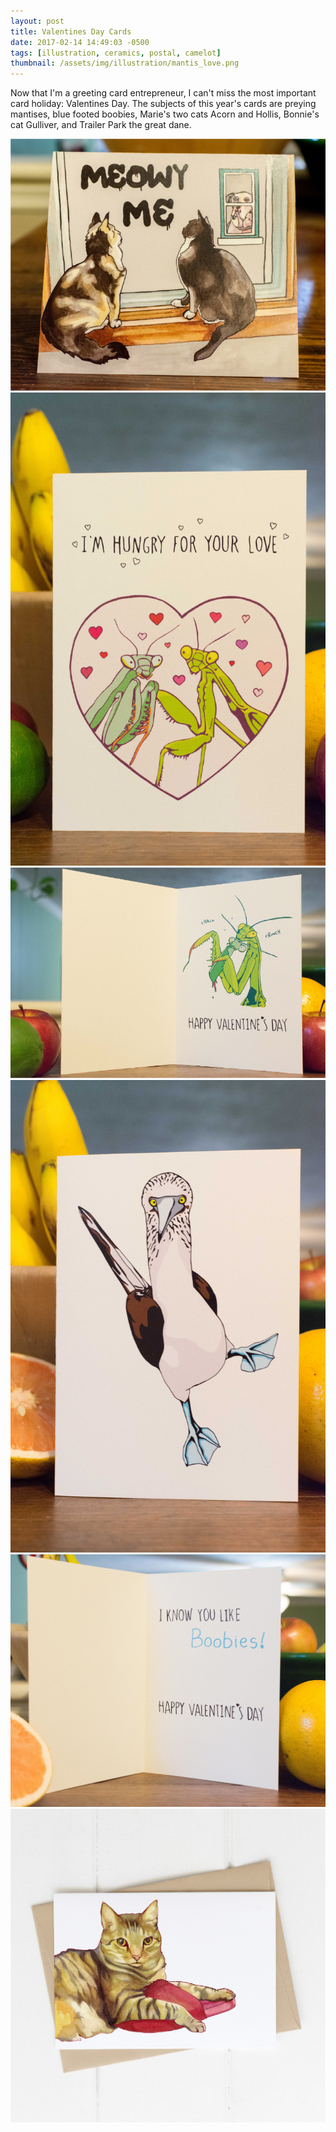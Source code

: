 ```yaml
---
layout: post
title: Valentines Day Cards
date: 2017-02-14 14:49:03 -0500
tags: [illustration, ceramics, postal, camelot]
thumbnail: /assets/img/illustration/mantis_love.png
---
```


Now that I'm a greeting card entrepreneur, I can't miss the most important card holiday: Valentines Day. The subjects of this year's cards are preying mantises, blue footed boobies, Marie's two cats Acorn and Hollis, Bonnie's cat Gulliver, and Trailer Park the great dane.

<div class="row">
  <div class="col-lg-12 pt-4">
  	<img class="prototype" src="/assets/img/design/meowy_me_card.jpg" alt="Meowy me A7 Valentines Day Card"/>
  </div>
  <div class="col-lg-12 pt-4">
    <img class="prototype" src="/assets/img/design/mantis_card_front.jpg" alt="Mantis A7 Valentines Day Card Front"/>
  </div>
  <div class="col-lg-12 pt-4">
  	<img class="prototype" src="/assets/img/design/mantis_card_inside.jpg" alt="Mantis A7 Valentines Day Card Back"/>
  </div>
  <div class="col-md-6 pt-4">
  	<img class="prototype" src="/assets/img/design/boobies_card_front.jpg" alt="Boobie A7 Valentines Day Card Front"/>
  </div>
  <div class="col-md-6 pt-4">
  	<img class="prototype" src="/assets/img/design/boobies_card_inside.jpg" alt="Boobie A7 Valentines Day Card Back"/>
  </div>
  <div class="col-lg-12 pt-4">
  	<img class="prototype" src="/assets/img/design/gully_card.jpg" alt="Gulliver A7 Valentines Day Card"/>
  </div>
</div>
